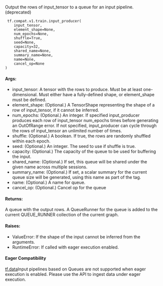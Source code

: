 Output the rows of input_tensor to a queue for an input pipeline. (deprecated)

```
 tf.compat.v1.train.input_producer(
    input_tensor,
    element_shape=None,
    num_epochs=None,
    shuffle=True,
    seed=None,
    capacity=32,
    shared_name=None,
    summary_name=None,
    name=None,
    cancel_op=None
)
```
#### Args:
- input_tensor: A tensor with the rows to produce. Must be at least one-dimensional. Must either have a fully-defined shape, or element_shape must be defined.
- element_shape: (Optional.) A TensorShape representing the shape of a row of input_tensor, if it cannot be inferred.
- num_epochs: (Optional.) An integer. If specified input_producer produces each row of input_tensor num_epochs times before generating an OutOfRange error. If not specified, input_producer can cycle through the rows of input_tensor an unlimited number of times.
- shuffle: (Optional.) A boolean. If true, the rows are randomly shuffled within each epoch.
- seed: (Optional.) An integer. The seed to use if shuffle is true.
- capacity: (Optional.) The capacity of the queue to be used for buffering the input.
- shared_name: (Optional.) If set, this queue will be shared under the given name across multiple sessions.
- summary_name: (Optional.) If set, a scalar summary for the current queue size will be generated, using this name as part of the tag.
- name: (Optional.) A name for queue.
- cancel_op: (Optional.) Cancel op for the queue
#### Returns:
A queue with the output rows. A QueueRunner for the queue is added to the current QUEUE_RUNNER collection of the current graph.
#### Raises:
- ValueError: If the shape of the input cannot be inferred from the arguments.
- RuntimeError: If called with eager execution enabled.
#### Eager Compatibility
[tf.data](https://tensorflow.google.cn/api_docs/python/tf/data)Input pipelines based on Queues are not supported when eager execution is enabled. Please use the  API to ingest data under eager execution.

